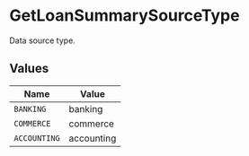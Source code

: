 # GetLoanSummarySourceType

Data source type.


## Values

| Name         | Value        |
| ------------ | ------------ |
| `BANKING`    | banking      |
| `COMMERCE`   | commerce     |
| `ACCOUNTING` | accounting   |